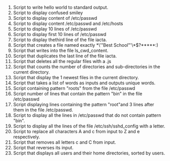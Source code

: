 1. Script to write hello world to standard output.
2. Script to display confused smiley
3. Script to display content of /etc/passwd
4. Script to display content /etc/passwd and /etc/hosts
5. Script to display 10 lines of /etc/passwd
6. Script to display first 10 lines of /etc/passwd
7. Script to display thethird line of the file iacta.
8. Script that creates a file named exactly \*\\'"Best School"\'\\*$\?\*\*\*\*\*:)
9. Script that writes into the file ls_cwd_content.
10. Script that duplicates the last line of the file iacta.
11. Script that deletes all the regular files with a .js
12. Script that counts the number of directories and sub-directories in the current directory.
13. Script that display the 1 newest files in the current directory.
14. Script that takes a list of words as inputs and outputs unique words.
15. Script containing pattern "roots" from the file /etc/passwd
16. Script number of lines that contain the pattern "bin" in the file /etc/passwd
17. Script displaying lines containing the pattern "root"and 3 lines after them in the file /etc/passwd.
18. Script to display all the lines in /etc/passwd that do not contain pattern "bin".
19. Script to display all the lines of the file /etc/ssh/sshd_config with a letter.
20. Script to replace all characters A and c from input to Z and e respectively.
21. Script that removes all letters c and C from input.
22. Script that reverses its input.
23. Script that displays all users and their home directories, sorted by users.
